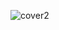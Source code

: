 
![cover2](https://github.com/Jananisankar21419/toolmiet/assets/75440572/7e67dca7-90ed-4330-998f-07adb8fcb853)
